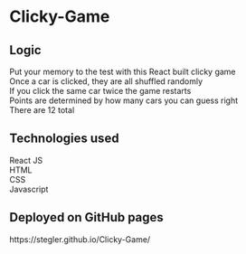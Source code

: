# Clicky-Game

<h2>Logic</h2>
  
Put your memory to the test with this React built clicky game<br>
Once a car is clicked, they are all shuffled randomly<br>
If you click the same car twice the game restarts<br>
Points are determined by how many cars you can guess right<br>
There are 12 total<br>

<h2>Technologies used</h2>
  
React JS<br>
HTML<br>
CSS<br>
Javascript<br>

<h2>Deployed on GitHub pages</h2>
https://stegler.github.io/Clicky-Game/
 
 
